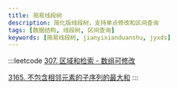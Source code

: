 ```yaml
---
title: 简易线段树
description: 简化版线段树，支持单点修改和区间查询
tags: [数据结构, 线段树, 区间查询]
keywords: [简易线段树, jianyixianduanshu, jyxds]
---
```



:::leetcode
[307. 区域和检索 - 数组可修改](https://leetcode.cn/problems/range-sum-query-mutable/)

[3165. 不包含相邻元素的子序列的最大和](https://leetcode.cn/problems/maximum-sum-of-subsequence-with-non-adjacent-elements/)
:::
